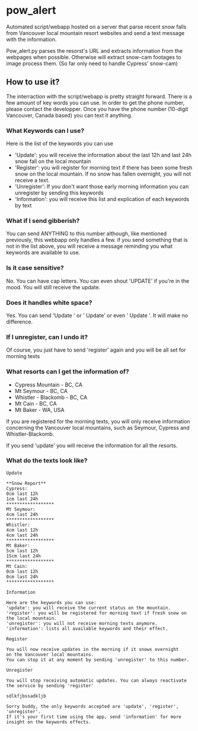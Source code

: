 # pow_alert

Automated script/webapp hosted on a server that parse recent snow falls from Vancouver local mountain resort websites and send a text message with the information.

Pow_alert.py parses the resorst's URL and extracts information from the webpages when possible. Otherwise will extract snow-cam footages to image process them. (So far only need to handle Cypress' snow-cam)

## How to use it?
The interraction with the script/webapp is pretty straight forward. There is a few amount of key words you can use.
In order to get the phone number, please contact the developper.
Once you have the phone number (10-digit Vancouver, Canada based) you can text it anything.

### What Keywords can I use?
Here is the list of the keywords you can use
* 'Update': you will receive the information about the last 12h and last 24h snow fall on the local mountain
* 'Register': you will register for morning text if there has been some fresh snow on the local mountain. If no snow has fallen overnight, you will not receive a text.
* 'Unregister': If you don't want those early morning information you can unregister by sending this keywords
* 'Information': you will receive this list and explication of each keywords by text

### What if I send gibberish?
You can send ANYTHING to this number although, like mentioned previously, this webbapp only handles a few. if you send something that is not in the list above, you will receive a message reminding you what keywords are available to use.

### Is it case sensitive?
No. You can have cap letters. You can even shout 'UPDATE' if you're in the mood. You will still receive the update.

### Does it handles white space?
Yes. You can send 'Update ' or ' Update' or even ' Update '. It will make no difference.

### If I unregister, can I undo it?
Of course, you just have to send 'register' again and you will be all set for morning texts

### What resorts can I get the information of?
* Cypress Mountain - BC, CA
* Mt Seymour - BC, CA
* Whistler - Blackomb - BC, CA
* Mt Cain - BC, CA
* Mt Baker - WA, USA

If you are registered for the morning texts, you will only receive information concerning the Vancouver local mountains, such as Seymour, Cypress and Whistler-Blackomb.

If you send 'update' you will receive the information for all the resorts.

### What do the texts look like?
```
Update
```
```
**Snow Report**
Cypress:
0cm last 12h
1cm last 24h
******************
Mt Seymour:
4cm last 24h
******************
Whistler:
4cm last 12h
4cm last 24h
******************
Mt Baker:
5cm last 12h
15cm last 24h
******************
Mt Cain:
0cm last 12h
0cm last 24h
******************
```
```
Information
```
```
Here are the keywords you can use:
'update': you will receive the current status on the mountain.
'register': you will be registered for morning text if fresh snow on the local mountain.
'unregister': you will not receive morning texts anymore.
'information': lists all available keywords and their effect.
```
```
Register
```
```
You will now receive updates in the morning if it snows overnight
on the Vancouver local mountains.
You can stop it at any moment by sending 'unregister' to this number.
```
```
Unregister
```
```
You will stop receiving automatic updates. You can always reactivate the service by sending 'register'
```
```
sdlkfjbssadkljb
```
```
Sorry buddy, the only keywords accepted are 'update', 'register', 'unregister'.
If it's your first time using the app, send 'information' for more insight on the keywords effects.
```

